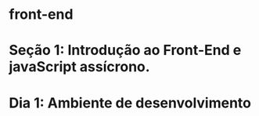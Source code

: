 # front-end

# Seção 1: Introdução ao Front-End e javaScript assícrono.
  # Dia 1: Ambiente de desenvolvimento